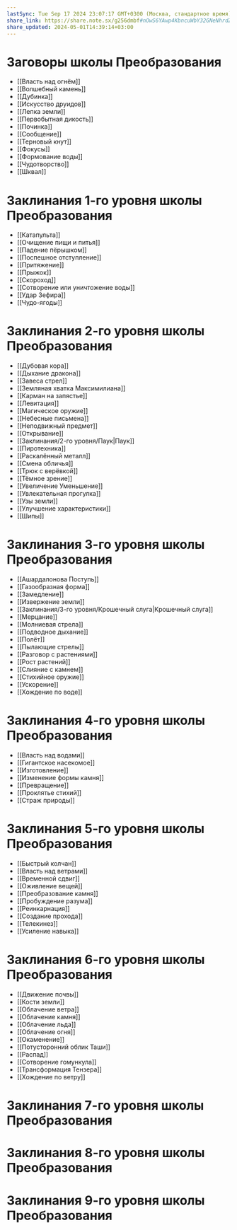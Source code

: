 ```yaml
---
lastSync: Tue Sep 17 2024 23:07:17 GMT+0300 (Москва, стандартное время)
share_link: https://share.note.sx/g256dmbf#nOwS6YAwp4KbncuWbY32GNeNhrdZM57aIRNEBmkySn8
share_updated: 2024-05-01T14:39:14+03:00
---
```

# Заговоры школы Преобразования
- [[Власть над огнём]]
- [[Волшебный камень]]
- [[Дубинка]]
- [[Искусство друидов]]
- [[Лепка земли]]
- [[Первобытная дикость]]
- [[Починка]]
- [[Сообщение]]
- [[Терновый кнут]]
- [[Фокусы]]
- [[Формование воды]]
- [[Чудотворство]]
- [[Шквал]]
# Заклинания 1-го уровня школы Преобразования
- [[Катапульта]]
- [[Очищение пищи и питья]]
- [[Падение пёрышком]]
- [[Поспешное отступление]]
- [[Притяжение]]
- [[Прыжок]]
- [[Скороход]]
- [[Сотворение или уничтожение воды]]
- [[Удар Зефира]]
- [[Чудо-ягоды]]
# Заклинания 2-го уровня школы Преобразования
- [[Дубовая кора]]
- [[Дыхание дракона]]
- [[Завеса стрел]]
- [[Земляная хватка Максимилиана]]
- [[Карман на запястье]]
- [[Левитация]]
- [[Магическое оружие]]
- [[Небесные письмена]]
- [[Неподвижный предмет]]
- [[Открывание]]
- [[Заклинания/2-го уровня/Паук|Паук]]
- [[Пиротехника]]
- [[Раскалённый металл]]
- [[Смена обличья]]
- [[Трюк с верёвкой]]
- [[Тёмное зрение]]
- [[Увеличение Уменьшение]]
- [[Увлекательная прогулка]]
- [[Узы земли]]
- [[Улучшение характеристики]]
- [[Шипы]]
# Заклинания 3-го уровня школы Преобразования
- [[Ашардалонова Поступь]]
- [[Газообразная форма]]
- [[Замедление]]
- [[Извержение земли]]
- [[Заклинания/3-го уровня/Крошечный слуга|Крошечный слуга]]
- [[Мерцание]]
- [[Молниевая стрела]]
- [[Подводное дыхание]]
- [[Полёт]]
- [[Пылающие стрелы]]
- [[Разговор с растениями]]
- [[Рост растений]]
- [[Слияние с камнем]]
- [[Стихийное оружие]]
- [[Ускорение]]
- [[Хождение по воде]]
# Заклинания 4-го уровня школы Преобразования
- [[Власть над водами]]
- [[Гигантское насекомое]]
- [[Изготовление]]
- [[Изменение формы камня]]
- [[Превращение]]
- [[Проклятье стихий]]
- [[Страж природы]]
# Заклинания 5-го уровня школы Преобразования
- [[Быстрый колчан]]
- [[Власть над ветрами]]
- [[Временной сдвиг]]
- [[Оживление вещей]]
- [[Преобразование камня]]
- [[Пробуждение разума]]
- [[Реинкарнация]]
- [[Создание прохода]]
- [[Телекинез]]
- [[Усиление навыка]]
# Заклинания 6-го уровня школы Преобразования
- [[Движение почвы]]
- [[Кости земли]]
- [[Облачение ветра]]
- [[Облачение камня]]
- [[Облачение льда]]
- [[Облачение огня]]
- [[Окаменение]]
- [[Потусторонний облик Таши]]
- [[Распад]]
- [[Сотворение гомункула]]
- [[Трансформация Тензера]]
- [[Хождение по ветру]]
# Заклинания 7-го уровня школы Преобразования
# Заклинания 8-го уровня школы Преобразования
# Заклинания 9-го уровня школы Преобразования
